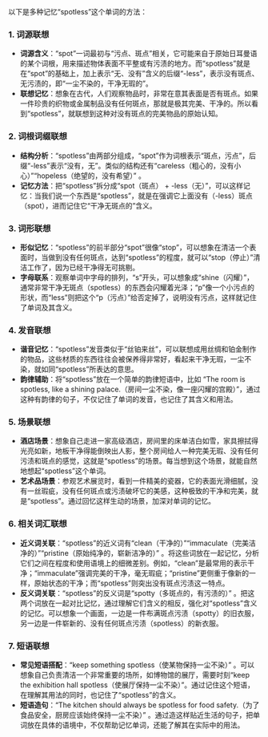 以下是多种记忆“spotless”这个单词的方法：

### 1. 词源联想
 - **词源含义**：“spot”一词最初与“污点、斑点”相关，它可能来自于原始日耳曼语的某个词根，用来描述物体表面不平整或有污渍的地方。而“spotless”就是在“spot”的基础上，加上表示“无、没有”含义的后缀“-less”，表示没有斑点、无污渍的，即“一尘不染的，干净无瑕的”。
 - **联想记忆**：想象在古代，人们观察物品时，非常在意其表面是否有斑点。如果一件珍贵的织物或金属制品没有任何斑点，那就是极其完美、干净的。所以看到“spotless”，就联想到这种对没有斑点的完美物品的原始认知。

### 2. 词根词缀联想
 - **结构分析**：“spotless”由两部分组成，“spot”作为词根表示“斑点，污点”，后缀“-less”表示“没有，无”。类似的结构还有“careless（粗心的，没有小心）”“hopeless（绝望的，没有希望）” 。
 - **记忆方法**：把“spotless”拆分成“spot（斑点） + -less（无）”，可以这样记忆：当我们说一个东西是“spotless”，就是在强调它上面没有（-less）斑点（spot），进而记住它“干净无斑点的”含义。

### 3. 词形联想
 - **形似记忆**：“spotless”的前半部分“spot”很像“stop”，可以想象在清洁一个表面时，当做到没有任何斑点，达到“spotless”的程度，就可以“stop（停止）”清洁工作了，因为已经干净得无可挑剔。
 - **字母联系**：观察单词中字母的排列，“s”开头，可以想象成“shine（闪耀）”，通常非常干净无斑点（spotless）的东西会闪耀着光泽；“p”像一个小污点的形状，而“less”则把这个“p（污点）”给否定掉了，说明没有污点，这样就记住了单词及其含义。

### 4. 发音联想
 - **谐音记忆**：“spotless”发音类似于“丝铂来丝”，可以联想成用丝绸和铂金制作的物品，这些材质的东西往往会被保养得非常好，看起来干净无瑕，一尘不染，就如同“spotless”所表达的意思。
 - **韵律辅助**：将“spotless”放在一个简单的韵律短语中，比如 “The room is spotless, like a shining palace.（房间一尘不染，像一座闪耀的宫殿）”，通过这种有韵律的句子，不仅记住了单词的发音，也记住了其含义和用法。

### 5. 场景联想
 - **酒店场景**：想象自己走进一家高级酒店，房间里的床单洁白如雪，家具擦拭得光亮如新，地板干净得能倒映出人影，整个房间给人一种完美无瑕、没有任何污渍和斑点的感觉，这就是“spotless”的场景。每当想到这个场景，就能自然地想起“spotless”这个单词。
 - **艺术品场景**：参观艺术展览时，看到一件精美的瓷器，它的表面光滑细腻，没有一丝瑕疵，没有任何斑点或污渍破坏它的美感，这种极致的干净和完美，就是“spotless”。通过回忆这样生动的场景，加深对单词的记忆。

### 6. 相关词汇联想
 - **近义词关联**：“spotless”的近义词有“clean（干净的）”“immaculate（完美洁净的）”“pristine（原始纯净的，崭新洁净的）” 。将这些词放在一起记忆，分析它们之间在程度和使用语境上的细微差别。例如，“clean”是最常用的表示干净；“immaculate”强调完美的干净，毫无瑕疵；“pristine”更侧重于像新的一样，原始状态的干净；而“spotless”则突出没有斑点污渍这一特点。
 - **反义词关联**：“spotless”的反义词是“spotty（多斑点的，有污渍的）” 。把这两个词放在一起对比记忆，通过理解它们含义的相反，强化对“spotless”含义的记忆。可以想象一个画面，一边是一件布满斑点污渍（spotty）的旧衣服，另一边是一件崭新的、没有任何斑点污渍（spotless）的新衣服。

### 7. 短语联想
 - **常见短语搭配**：“keep something spotless（使某物保持一尘不染）” 。可以想象自己负责清洁一个非常重要的场所，如博物馆的展厅，需要时刻“keep the exhibition hall spotless（使展厅保持一尘不染）”。通过记住这个短语，在理解其用法的同时，也记住了“spotless”的含义。
 - **短语造句**：“The kitchen should always be spotless for food safety.（为了食品安全，厨房应该始终保持一尘不染）” 。通过造这样贴近生活的句子，把单词放在具体的语境中，不仅帮助记忆单词，还能了解其在实际中的用法。 